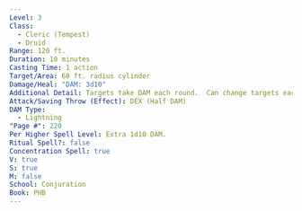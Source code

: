 ```yaml
---
Level: 3
Class:
  - Cleric (Tempest)
  - Druid
Range: 120 ft.
Duration: 10 minutes
Casting Time: 1 action
Target/Area: 60 ft. radius cylinder
Damage/Heal: "DAM: 3d10"
Additional Detail: Targets take DAM each round.  Can change targets each round.
Attack/Saving Throw (Effect): DEX (Half DAM)
DAM Type:
  - Lightning
"Page #": 220
Per Higher Spell Level: Extra 1d10 DAM.
Ritual Spell?: false
Concentration Spell: true
V: true
S: true
M: false
School: Conjuration
Book: PHB
---
```

